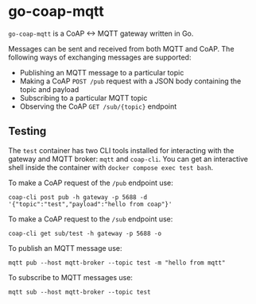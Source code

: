 # go-coap-mqtt

`go-coap-mqtt` is a CoAP <-> MQTT gateway written in Go.

Messages can be sent and received from both MQTT and CoAP. The following ways of exchanging messages are supported:
- Publishing an MQTT message to a particular topic
- Making a CoAP `POST /pub` request with a JSON body containing the topic and payload
- Subscribing to a particular MQTT topic
- Observing the CoAP `GET /sub/{topic}` endpoint

## Testing

The `test` container has two CLI tools installed for interacting with the gateway and MQTT broker: `mqtt` and `coap-cli`.
You can get an interactive shell inside the container with `docker compose exec test bash`.

To make a CoAP request of the `/pub` endpoint use:

```shell
coap-cli post pub -h gateway -p 5688 -d '{"topic":"test","payload":"hello from coap"}' 
```

To make a CoAP request to the `/sub` endpoint use:

```shell
coap-cli get sub/test -h gateway -p 5688 -o
```

To publish an MQTT message use:

```shell
mqtt pub --host mqtt-broker --topic test -m "hello from mqtt"
```

To subscribe to MQTT messages use:

```shell
mqtt sub --host mqtt-broker --topic test
```